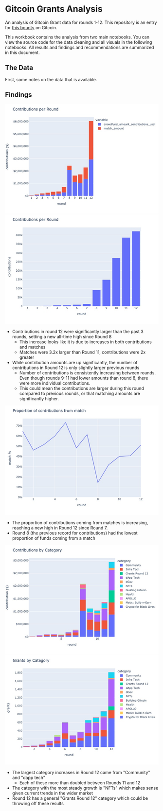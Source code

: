 # Gitcoin Grants Analysis

An analysis of Gitcoin Grant data for rounds 1-12. This repository is an entry for [this bounty](https://github.com/gitcoinco/skunkworks/issues/252#issue-1084213288) on Gitcoin.

This workbook contains the analysis from two main notebooks. You can view the source code for the data cleaning and all visuals in the following notebooks. All results and findings and recommendations are summarized in this document.

## The Data
First, some notes on the data that is available.


## Findings

![](./images/contrib_per_round_match.jpeg?raw=true)
![](./images/contributions_per_round.jpeg?raw=true)

* Contributions in round 12 were significantly larger than the past 3 rounds, setting a new all-time high since Round 8
  * This increase looks like it is due to increases in both contributions and matches
  * Matches were 3.2x larger than Round 11, contributions were 2x greater
* While contribution amounts are up significantly, the number of contributions in Round 12 is only slightly larger previous rounds
  * Number of contributions is consistently increasing between rounds. Even though rounds 9-11 had lower amounts than round 8, there were more individual contributions.
  * This could mean the contributions are larger during this round compared to previous rounds, or that matching amounts are significantly higher.

![](./images/proportion_from_match.jpeg?raw=true)

* The proportion of contributions coming from matches is increasing, reaching a new high in Round 12 since Round 7.
* Round 8 (the previous record for contributions) had the lowest proportion of funds coming from a match


![](./images/contrib_per_category.jpeg?raw=true)
![](./images/grants_per_category.jpeg?raw=true)

* The largest category increases in Round 12 came from "Community" and "dapp tech"
  * Each of these more than doubled between Rounds 11 and 12
* The category with the most steady growth is "NFTs" which makes sense given current trends in the wider market
* Round 12 has a general "Grants Round 12" category which could be throwing off these results


